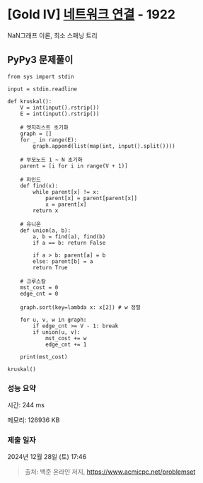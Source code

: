 # [Gold IV] [네트워크 연결](https://www.acmicpc.net/problem/1922) - 1922 

NaN그래프 이론, 최소 스패닝 트리

## PyPy3 문제풀이

```PyPy3
from sys import stdin

input = stdin.readline

def kruskal():
    V = int(input().rstrip())
    E = int(input().rstrip())

    # 엣지리스트 초기화
    graph = []
    for _ in range(E):
        graph.append(list(map(int, input().split())))

    # 부모노드 1 ~ N 초기화
    parent = [i for i in range(V + 1)]

    # 파인드
    def find(x):
        while parent[x] != x:
            parent[x] = parent[parent[x]]
            x = parent[x]
        return x

    # 유니온
    def union(a, b):
        a, b = find(a), find(b)
        if a == b: return False

        if a > b: parent[a] = b
        else: parent[b] = a
        return True

    # 크루스칼
    mst_cost = 0
    edge_cnt = 0
    
    graph.sort(key=lambda x: x[2]) # w 정렬

    for u, v, w in graph:
        if edge_cnt >= V - 1: break
        if union(u, v):
            mst_cost += w
            edge_cnt += 1

    print(mst_cost)

kruskal()
```

### 성능 요약

시간: 244 ms

메모리: 126936 KB

### 제출 일자

2024년 12월 28일 (토) 17:46

> 출처: 백준 온라인 저지, https://www.acmicpc.net/problemset 

